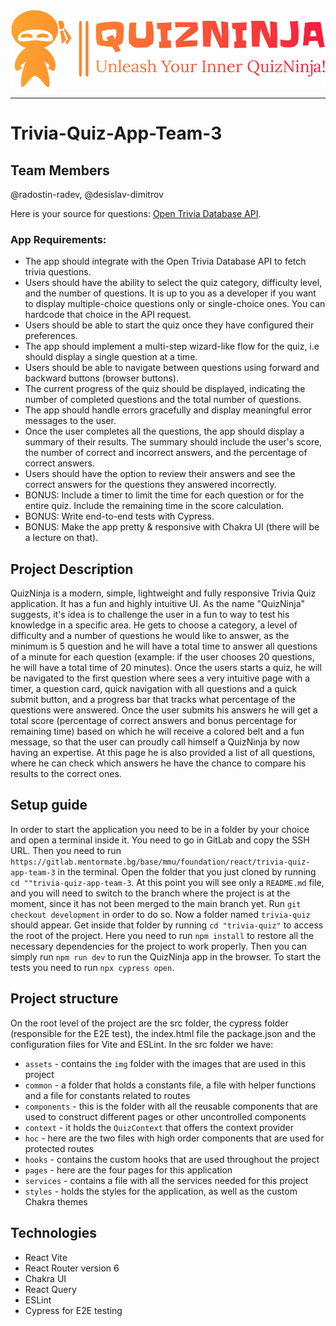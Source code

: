 <img src="./trivia-quiz/src/assets/img/QuizNinja-Logo.png" alt="QuizNinja logo" />


***
# Trivia-Quiz-App-Team-3

## Team Members
@radostin-radev, @desislav-dimitrov

Here is your source for questions: [Open Trivia Database API](https://opentdb.com/api_config.php). 

### App Requirements:
- The app should integrate with the Open Trivia Database API to fetch trivia questions.
- Users should have the ability to select the quiz category, difficulty level, and the number of questions. It is up to you as a developer if you want to display multiple-choice questions only or single-choice ones. You can hardcode that choice in the API request.
- Users should be able to start the quiz once they have configured their preferences.
- The app should implement a multi-step wizard-like flow for the quiz, i.e should display a single question at a time. 
- Users should be able to navigate between questions using forward and backward buttons (browser buttons).
- The current progress of the quiz should be displayed, indicating the number of completed questions and the total number of questions.
- The app should handle errors gracefully and display meaningful error messages to the user.
- Once the user completes all the questions, the app should display a summary of their results. The summary should include the user's score, the number of correct and incorrect answers, and the percentage of correct answers.
- Users should have the option to review their answers and see the correct answers for the questions they answered incorrectly.
- BONUS: Include a timer to limit the time for each question or for the entire quiz. Include the remaining time in the score calculation.
- BONUS: Write end-to-end tests with Cypress.
- BONUS: Make the app pretty & responsive with Chakra UI (there will be a lecture on that).

## Project Description
QuizNinja is a modern, simple, lightweight and fully responsive Trivia Quiz application. It has a fun and highly intuitive UI. As the name "QuizNinja" suggests, it's idea is to challenge the user in a fun to way to test his knowledge in a specific area. He gets to choose a category, a level of difficulty and a number of questions he would like to answer, as the minimum is 5 question and he will have a total time to answer all questions of a minute for each question (example: if the user chooses 20 questions, he will have a total time of 20 minutes). Once the users starts a quiz, he will be navigated to the first question where sees a very intuitive page with a timer, a question card, quick navigation with all questions and a quick submit button, and a progress bar that tracks what percentage of the questions were answered. Once the user submits his answers he will get a total score (percentage of correct answers and bonus percentage for remaining time) based on which he will receive a colored belt and a fun message, so that the user can proudly call himself a QuizNinja by now having an expertise. At this page he is also provided a list of all questions, where he can check which answers he have the chance to compare his results to the correct ones.

## Setup guide
In order to start the application you need to be in a folder by your choice and open a terminal inside it.
You need to go in GitLab and copy the SSH URL. Then you need to run `https://gitlab.mentormate.bg/base/mmu/foundation/react/trivia-quiz-app-team-3` in the terminal. Open the folder that you just cloned by running `cd ""trivia-quiz-app-team-3`. At this point you will see only a `README.md` file, and you will need to switch to the branch where the project is at the moment, since it has not been merged to the main branch yet. Run `git checkout development` in order to do so. Now a folder named `trivia-quiz` should appear. Get inside that folder by running `cd "trivia-quiz"` to access the root of the project. Here you need to run `npm install` to restore all the necessary dependencies for the project to work properly. Then you can simply run `npm run dev` to run the QuizNinja app in the browser. 
To start the tests you need to run `npx cypress open`.

## Project structure
On the root level of the project are the src folder, the cypress folder (responsible for the E2E test), the index.html file the package.json and the configuration files for Vite and ESLint. In the src folder we have:
- `assets` - contains the `img` folder with the images that are used in this project
- `common` - a folder that holds a constants file, a file with helper functions and a file for constants related to routes
- `components` - this is the folder with all the reusable components that are used to construct different pages or other uncontrolled components
- `context` - it holds the `QuizContext` that offers the context provider
- `hoc` - here are the two files with high order components that are used for protected routes
- `hooks` - contains the custom hooks that are used throughout the project
- `pages` - here are the four pages for this application
- `services` - contains a file with all the services needed for this project
- `styles` - holds the styles for the application, as well as the custom Chakra themes

## Technologies
- React Vite
- React Router version 6
- Chakra UI
- React Query
- ESLint
- Cypress for E2E testing
